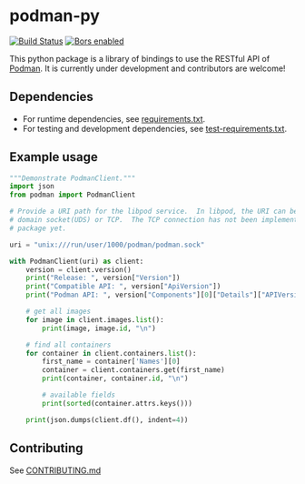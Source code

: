 # podman-py
[![Build Status](https://api.cirrus-ci.com/github/containers/podman-py.svg)](https://cirrus-ci.com/github/containers/podman-py/master)
[![Bors enabled](https://bors.tech/images/badge_small.svg)](https://app.bors.tech/repositories/23171)

This python package is a library of bindings to use the RESTful API of [Podman](https://github.com/containers/podman).
It is currently under development and contributors are welcome!


## Dependencies

* For runtime dependencies, see [requirements.txt](https://github.com/containers/podman-py/blob/master/requirements.txt).
* For testing and development dependencies, see [test-requirements.txt](https://github.com/containers/podman-py/blob/master/test-requirements.txt).

## Example usage

```python
"""Demonstrate PodmanClient."""
import json
from podman import PodmanClient

# Provide a URI path for the libpod service.  In libpod, the URI can be a unix
# domain socket(UDS) or TCP.  The TCP connection has not been implemented in this
# package yet.

uri = "unix:///run/user/1000/podman/podman.sock"

with PodmanClient(uri) as client:
    version = client.version()
    print("Release: ", version["Version"])
    print("Compatible API: ", version["ApiVersion"])
    print("Podman API: ", version["Components"][0]["Details"]["APIVersion"], "\n")

    # get all images
    for image in client.images.list():
        print(image, image.id, "\n")

    # find all containers
    for container in client.containers.list():
        first_name = container['Names'][0]
        container = client.containers.get(first_name)
        print(container, container.id, "\n")

        # available fields
        print(sorted(container.attrs.keys()))

    print(json.dumps(client.df(), indent=4))
```

## Contributing

See [CONTRIBUTING.md](https://github.com/containers/podman-py/blob/master/CONTRIBUTING.md)
